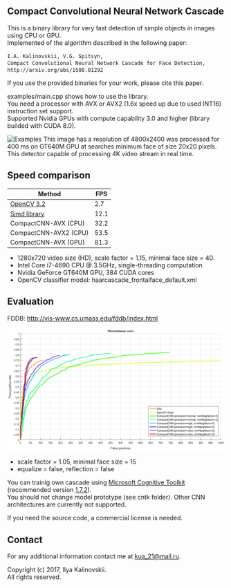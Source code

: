 ﻿## Compact Convolutional Neural Network Cascade ##

This is a binary library for very fast detection of simple objects in images using CPU or GPU.<br>
Implemented of the algorithm described in the following paper:

	I.A. Kalinovskii, V.G. Spitsyn,
	Compact Convolutional Neural Network Cascade for Face Detection,
	http://arxiv.org/abs/1508.01292

If you use the provided binaries for your work, please cite this paper. 

examples/main.cpp shows how to use the library.<br>
You need a processor with AVX or AVX2 (1.6x speed up due to used INT16) instruction set support.<br>
Supported Nvidia GPUs with compute capability 3.0 and higher (library builded with CUDA 8.0).<br>

![Examples](/test_images/7.jpg_result.jpg "Detection example")
This image has a resolution of 4800x2400 was processed for 400 ms on GT640M GPU at searches minimum face of size 20x20 pixels. This detector capable of processing 4K video stream in real time.<br>

Speed comparison
-------------

| Method | FPS |
| ------ | ------ |
| [OpenCV 3.2](http://opencv.org/) | 2.7 |
| [Simd library](https://github.com/ermig1979/Simd) | 12.1 |
| CompactCNN-AVX (CPU) | 32.2 |
| CompactCNN-AVX2 (CPU) | 53.5 |
| CompactCNN-AVX (GPU) | 81.3 |

* 1280x720 video size (HD), scale factor = 1.15, minimal face size = 40.
* Intel Core i7-4690 CPU @ 3.5GHz, single-threading computation
* Nvidia GeForce GT640M GPU, 384 CUDA cores
* OpenCV classifier model: haarcascade_frontalface_default.xml	

Evaluation
-------------
FDDB: http://vis-www.cs.umass.edu/fddb/index.html

![Evaluation on FDDB](FDDB-results.png "Evaluation on FDDB")

* scale factor = 1.05, minimal face size = 15
* equalize = false, reflection = false

You can trainig own cascade using [Microsoft Cognitive Toolkit](https://github.com/Microsoft/CNTK) (recommended version [1.7.2](https://github.com/Microsoft/CNTK/releases/tag/v1.7.2)).<br>
You should not change model prototype (see cntk folder). Other CNN architectures are currently not supported.<br>

If you need the source code, a commercial license is needed.

## Contact

For any additional information contact me at <kua_21@mail.ru>.

Copyright (c) 2017, Ilya Kalinovskii.<br>
All rights reserved.